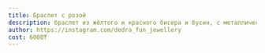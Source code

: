 ```yaml
---
title: Браслет с розой
description: браслет из жёлтого и красного бисера и бусин, с металлической красной розой
author: https://instagram.com/dedra_fun_jewellery
cost: 6000₸
---
```


